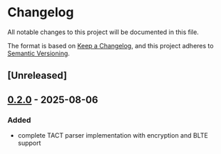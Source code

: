 # Changelog

All notable changes to this project will be documented in this file.

The format is based on [Keep a Changelog](https://keepachangelog.com/en/1.0.0/),
and this project adheres to [Semantic Versioning](https://semver.org/spec/v2.0.0.html).

## [Unreleased]

## [0.2.0](https://github.com/wowemulation-dev/cascette-rs/compare/ngdp-crypto-v0.1.0...ngdp-crypto-v0.2.0) - 2025-08-06

### Added

- complete TACT parser implementation with encryption and BLTE support
